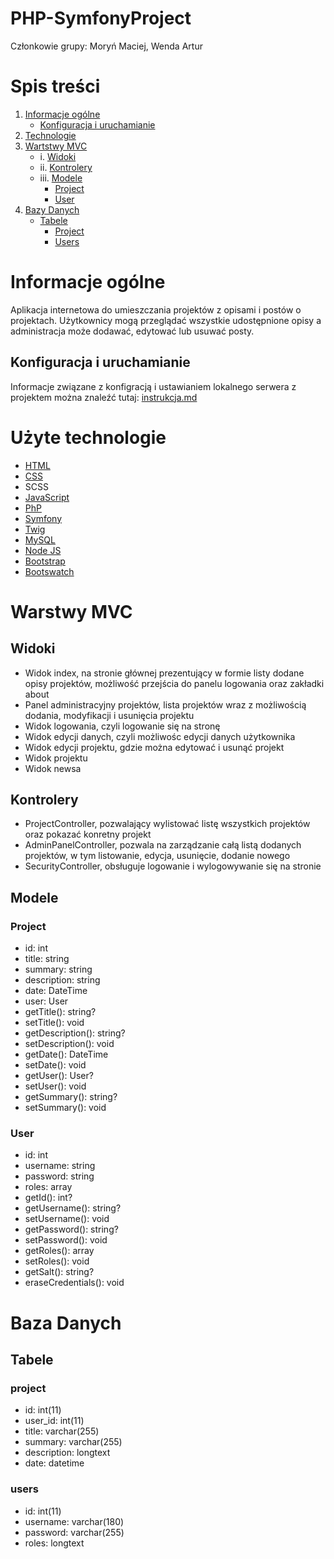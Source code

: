 # PHP-SymfonyProject
Członkowie grupy: Moryń Maciej, Wenda Artur

# Spis treści
1. [Informacje ogólne](#informacje-ogólne)
    * [Konfiguracja i uruchamianie](#konfiguracja-i-uruchamianie)
2. [Technologie](#użyte-technologie)
3. [Wartstwy MVC](#warstwy-mvc)
	* i. [Widoki](#widoki)
	* ii. [Kontrolery](#kontrolery)
	* iii. [Modele](#modele)
		+ [Project](#project)
		+ [User](#user)
4. [Bazy Danych](#baza-danych)
	* [Tabele](#tabele)
		+ [Project](#project)
		+ [Users](#users)

# Informacje ogólne
Aplikacja internetowa do umieszczania projektów z opisami i postów o projektach.
Użytkownicy mogą przeglądać wszystkie udostępnione opisy a administracja może dodawać, edytować lub usuwać posty.
## Konfiguracja i uruchamianie
Informacje związane z konfigracją i ustawianiem lokalnego serwera z projektem można znaleźć tutaj: [instrukcja.md](/Konfiguracja/instrukcja.md)

# Użyte technologie
- [HTML](https://www.w3schools.com/html/)
- [CSS](https://www.w3schools.com/css/)
- SCSS
- [JavaScript](https://www.w3schools.com/js/)
- [PhP](https://www.php.net/)
- [Symfony](https://symfony.com/)
- [Twig](https://twig.symfony.com/)
- [MySQL](https://www.mysql.com/)
- [Node JS](https://nodejs.org/en/)
- [Bootstrap](https://getbootstrap.com/)
- [Bootswatch](https://bootswatch.com/)

# Warstwy MVC

## Widoki
* 	Widok index, na stronie głównej prezentujący w formie listy dodane opisy projektów, możliwość przejścia do panelu logowania oraz zakładki about
*	Panel administracyjny projektów, lista projektów wraz z możliwością dodania, modyfikacji i usunięcia projektu
*	Widok logowania, czyli logowanie się na stronę
*	Widok edycji danych, czyli możliwośc edycji danych użytkownika
*	Widok edycji projektu, gdzie można edytować i usunąć projekt
*	Widok projektu
*	Widok newsa
	
## Kontrolery
- 	ProjectController, pozwalający wylistować listę wszystkich projektów oraz pokazać konretny projekt
-   AdminPanelController, pozwala na zarządzanie całą listą dodanych projektów, w tym listowanie, edycja, usunięcie, dodanie nowego
- 	SecurityController, obsługuje logowanie i wylogowywanie się na stronie

## Modele

### Project
- id: int
- title: string
- summary: string 
- description: string
- date: DateTime
- user: User
- getTitle(): string?
- setTitle(): void
- getDescription(): string?
- setDescription(): void
- getDate(): DateTime
- setDate(): void
- getUser(): User?
- setUser(): void
- getSummary(): string?
- setSummary(): void

### User
- id: int
- username: string
- password: string
- roles: array
- getId(): int?
- getUsername(): string?
- setUsername(): void
- getPassword(): string?
- setPassword(): void
- getRoles(): array
- setRoles(): void
- getSalt(): string?
- eraseCredentials(): void

# Baza Danych
## Tabele

### project
- id: int(11)
- user_id: int(11)
- title: varchar(255)
- summary: varchar(255)
- description: longtext
- date: datetime

### users
- id: int(11)
- username: varchar(180)
- password: varchar(255)
- roles: longtext
